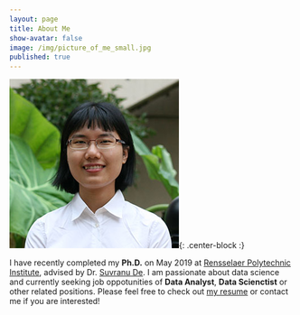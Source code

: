 ```yaml
---
layout: page
title: About Me
show-avatar: false
image: /img/picture_of_me_small.jpg
published: true
---
```

![My picture](img/picture_of_me_small.jpg){: .center-block :}

I have recently completed my **Ph.D.** on May 2019 at [Rensselaer Polytechnic Institute](https://www.rpi.edu/), advised by Dr. [Suvranu De](http://homepages.rpi.edu/~des/index.html). I am passionate about data science and currently seeking job oppotunities of **Data Analyst**, **Data Scienctist** or other related positions. Please feel free to check out [my resume]({{MovingMushroom.github.io}}/doc/HanglinYE_general.pdf) or contact me if you are interested!
